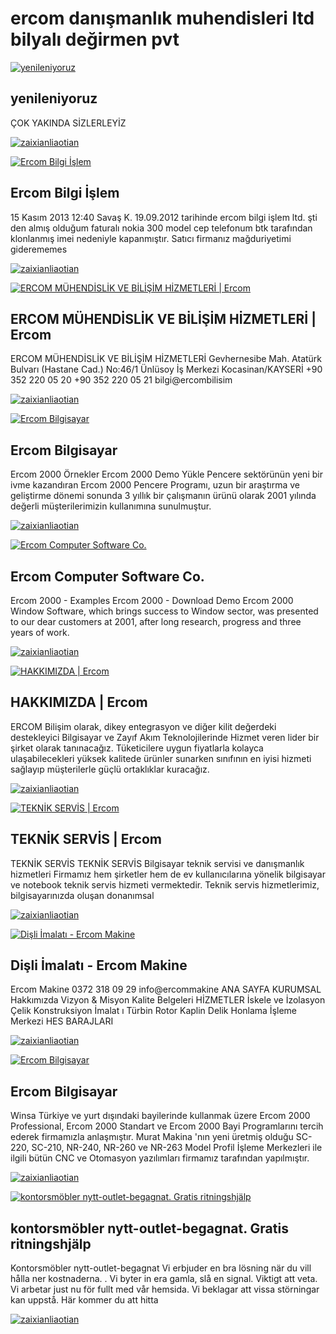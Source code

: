 # ercom danışmanlık muhendisleri ltd bilyalı değirmen pvt
<a href="https://mnn.zoosnet.net/LR/Chatpre.aspx?id=MNN94995150&p=https://topgrinding.com/" target="_blank">![yenileniyoruz](https://github.com/technlg/images/blob/main/52.jpg)</a>
## yenileniyoruz
ÇOK YAKINDA SİZLERLEYİZ
<a href="https://mnn.zoosnet.net/LR/Chatpre.aspx?id=MNN94995150&p=https://topgrinding.com/" target="_blank"><img src="https://github.com/technlg/images/raw/main/chat11.jpg" alt="zaixianliaotian"/></a><a href="//whatsapp.shibangsoft.com/WhatsApp.php" ><img src="https://github.com/technlg/images/raw/main/chat11.png" alt=""></a>
<a href="https://mnn.zoosnet.net/LR/Chatpre.aspx?id=MNN94995150&p=https://topgrinding.com/" target="_blank">![Ercom Bilgi İşlem](https://github.com/technlg/images/blob/main/63.jpg)</a>
## Ercom Bilgi İşlem
15 Kasım 2013 12:40 Savaş K. 19.09.2012 tarihinde ercom bilgi işlem ltd. şti den almış olduğum faturalı nokia 300 model cep telefonum btk tarafından klonlanmış imei nedeniyle kapanmıştır. Satıcı firmanız mağduriyetimi giderememes
<a href="https://mnn.zoosnet.net/LR/Chatpre.aspx?id=MNN94995150&p=https://topgrinding.com/" target="_blank"><img src="https://github.com/technlg/images/raw/main/chat11.jpg" alt="zaixianliaotian"/></a><a href="//whatsapp.shibangsoft.com/WhatsApp.php" ><img src="https://github.com/technlg/images/raw/main/chat11.png" alt=""></a>
<a href="https://mnn.zoosnet.net/LR/Chatpre.aspx?id=MNN94995150&p=https://topgrinding.com/" target="_blank">![ERCOM MÜHENDİSLİK VE BİLİŞİM HİZMETLERİ | Ercom](https://github.com/technlg/images/blob/main/45.jpg)</a>
## ERCOM MÜHENDİSLİK VE BİLİŞİM HİZMETLERİ | Ercom
ERCOM MÜHENDİSLİK VE BİLİŞİM HİZMETLERİ Gevhernesibe Mah. Atatürk Bulvarı (Hastane Cad.) No:46/1 Ünlüsoy İş Merkezi Kocasinan/KAYSERİ +90 352 220 05 20 +90 352 220 05 21 bilgi@ercombilisim
<a href="https://mnn.zoosnet.net/LR/Chatpre.aspx?id=MNN94995150&p=https://topgrinding.com/" target="_blank"><img src="https://github.com/technlg/images/raw/main/chat11.jpg" alt="zaixianliaotian"/></a><a href="//whatsapp.shibangsoft.com/WhatsApp.php" ><img src="https://github.com/technlg/images/raw/main/chat11.png" alt=""></a>
<a href="https://mnn.zoosnet.net/LR/Chatpre.aspx?id=MNN94995150&p=https://topgrinding.com/" target="_blank">![Ercom Bilgisayar](https://github.com/technlg/images/blob/main/18.jpg)</a>
## Ercom Bilgisayar
Ercom 2000 Örnekler Ercom 2000 Demo Yükle Pencere sektörünün yeni bir ivme kazandıran Ercom 2000 Pencere Programı, uzun bir araştırma ve geliştirme dönemi sonunda 3 yıllık bir çalışmanın ürünü olarak 2001 yılında değerli müşterilerimizin kullanımına sunulmuştur.
<a href="https://mnn.zoosnet.net/LR/Chatpre.aspx?id=MNN94995150&p=https://topgrinding.com/" target="_blank"><img src="https://github.com/technlg/images/raw/main/chat11.jpg" alt="zaixianliaotian"/></a><a href="//whatsapp.shibangsoft.com/WhatsApp.php" ><img src="https://github.com/technlg/images/raw/main/chat11.png" alt=""></a>
<a href="https://mnn.zoosnet.net/LR/Chatpre.aspx?id=MNN94995150&p=https://topgrinding.com/" target="_blank">![Ercom Computer Software Co.](https://github.com/technlg/images/blob/main/4.jpg)</a>
## Ercom Computer Software Co.
Ercom 2000 - Examples Ercom 2000 - Download Demo Ercom 2000 Window Software, which brings success to Window sector, was presented to our dear customers at 2001, after long research, progress and three years of work.
<a href="https://mnn.zoosnet.net/LR/Chatpre.aspx?id=MNN94995150&p=https://topgrinding.com/" target="_blank"><img src="https://github.com/technlg/images/raw/main/chat11.jpg" alt="zaixianliaotian"/></a><a href="//whatsapp.shibangsoft.com/WhatsApp.php" ><img src="https://github.com/technlg/images/raw/main/chat11.png" alt=""></a>
<a href="https://mnn.zoosnet.net/LR/Chatpre.aspx?id=MNN94995150&p=https://topgrinding.com/" target="_blank">![HAKKIMIZDA | Ercom](https://github.com/technlg/images/blob/main/27.jpg)</a>
## HAKKIMIZDA | Ercom
ERCOM Bilişim olarak, dikey entegrasyon ve diğer kilit değerdeki destekleyici Bilgisayar ve Zayıf Akım Teknolojilerinde Hizmet veren lider bir şirket olarak tanınacağız. Tüketicilere uygun fiyatlarla kolayca ulaşabilecekleri yüksek kalitede ürünler sunarken sınıfının en iyisi hizmeti sağlayıp müşterilerle güçlü ortaklıklar kuracağız.
<a href="https://mnn.zoosnet.net/LR/Chatpre.aspx?id=MNN94995150&p=https://topgrinding.com/" target="_blank"><img src="https://github.com/technlg/images/raw/main/chat11.jpg" alt="zaixianliaotian"/></a><a href="//whatsapp.shibangsoft.com/WhatsApp.php" ><img src="https://github.com/technlg/images/raw/main/chat11.png" alt=""></a>
<a href="https://mnn.zoosnet.net/LR/Chatpre.aspx?id=MNN94995150&p=https://topgrinding.com/" target="_blank">![TEKNİK SERVİS | Ercom](https://github.com/technlg/images/blob/main/26.jpg)</a>
## TEKNİK SERVİS | Ercom
TEKNİK SERVİS TEKNİK SERVİS Bilgisayar teknik servisi ve danışmanlık hizmetleri Firmamız hem şirketler hem de ev kullanıcılarına yönelik bilgisayar ve notebook teknik servis hizmeti vermektedir. Teknik servis hizmetlerimiz, bilgisayarınızda oluşan donanımsal 
<a href="https://mnn.zoosnet.net/LR/Chatpre.aspx?id=MNN94995150&p=https://topgrinding.com/" target="_blank"><img src="https://github.com/technlg/images/raw/main/chat11.jpg" alt="zaixianliaotian"/></a><a href="//whatsapp.shibangsoft.com/WhatsApp.php" ><img src="https://github.com/technlg/images/raw/main/chat11.png" alt=""></a>
<a href="https://mnn.zoosnet.net/LR/Chatpre.aspx?id=MNN94995150&p=https://topgrinding.com/" target="_blank">![Dişli İmalatı - Ercom Makine](https://github.com/technlg/images/blob/main/7.jpg)</a>
## Dişli İmalatı - Ercom Makine
Ercom Makine 0372 318 09 29 info@ercommakine ANA SAYFA KURUMSAL Hakkımızda Vizyon & Misyon Kalite Belgeleri HİZMETLER İskele ve İzolasyon Çelik Konstruksiyon İmalat ı Türbin Rotor Kaplin Delik Honlama İşleme Merkezi HES BARAJLARI 
<a href="https://mnn.zoosnet.net/LR/Chatpre.aspx?id=MNN94995150&p=https://topgrinding.com/" target="_blank"><img src="https://github.com/technlg/images/raw/main/chat11.jpg" alt="zaixianliaotian"/></a><a href="//whatsapp.shibangsoft.com/WhatsApp.php" ><img src="https://github.com/technlg/images/raw/main/chat11.png" alt=""></a>
<a href="https://mnn.zoosnet.net/LR/Chatpre.aspx?id=MNN94995150&p=https://topgrinding.com/" target="_blank">![Ercom Bilgisayar](https://github.com/technlg/images/blob/main/53.jpg)</a>
## Ercom Bilgisayar
Winsa Türkiye ve yurt dışındaki bayilerinde kullanmak üzere Ercom 2000 Professional, Ercom 2000 Standart ve Ercom 2000 Bayi Programlarını tercih ederek firmamızla anlaşmıştır. Murat Makina 'nın yeni üretmiş olduğu SC-220, SC-210, NR-240, NR-260 ve NR-263 Model Profil İşleme Merkezleri ile ilgili bütün CNC ve Otomasyon yazılımları firmamız tarafından yapılmıştır.
<a href="https://mnn.zoosnet.net/LR/Chatpre.aspx?id=MNN94995150&p=https://topgrinding.com/" target="_blank"><img src="https://github.com/technlg/images/raw/main/chat11.jpg" alt="zaixianliaotian"/></a><a href="//whatsapp.shibangsoft.com/WhatsApp.php" ><img src="https://github.com/technlg/images/raw/main/chat11.png" alt=""></a>
<a href="https://mnn.zoosnet.net/LR/Chatpre.aspx?id=MNN94995150&p=https://topgrinding.com/" target="_blank">![kontorsmöbler nytt-outlet-begagnat. Gratis ritningshjälp](https://github.com/technlg/images/blob/main/8.jpg)</a>
## kontorsmöbler nytt-outlet-begagnat. Gratis ritningshjälp
Kontorsmöbler nytt-outlet-begagnat Vi erbjuder en bra lösning när du vill hålla ner kostnaderna. . Vi byter in era gamla, slå en signal. Viktigt att veta. Vi arbetar just nu för fullt med vår hemsida. Vi beklagar att vissa störningar kan uppstå. Här kommer du att hitta 
<a href="https://mnn.zoosnet.net/LR/Chatpre.aspx?id=MNN94995150&p=https://topgrinding.com/" target="_blank"><img src="https://github.com/technlg/images/raw/main/chat11.jpg" alt="zaixianliaotian"/></a><a href="//whatsapp.shibangsoft.com/WhatsApp.php" ><img src="https://github.com/technlg/images/raw/main/chat11.png" alt=""></a>
